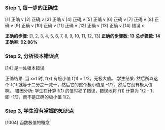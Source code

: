 ### Step 1, 每一步的正确性

[1] 正确 v
[2] 正确 v
[3] 正确 v
[4] 正确 v
[5] 正确 v
[6] 正确 v
[7] 正确 v
[8] 正确 v
[9] 正确 v
[10] 正确 v
[11] 正确 v
[12] 正确 v
[13] 正确 v
[14] 错误 x

**正确的步骤:**  [1, 2, 3, 4, 5, 6, 7, 8, 9, 10, 11, 12, 13]
**正确的步骤数: 13**
**总步骤数: 14**
**正确率: 92.86%**

### Step 2, 分析根本错误点

[14] 是一处根本错误

正确结果: 当 x=1 时, f(x) 有极小值 f(1) = 1/2，无极大值。
学生结果: 然后所以这个 f(1) 就等于二分之一减一，然后它的这个极小值是 -1/2，然后它没有极大值啊。
错因分析: 学生在计算 f(1) 的值时犯了错误，错误地将 f(1) 计算为 1/2 - 1，即 -1/2，而不是正确的极小值 1/2。

### Step 3, 学生没有掌握的知识点
[1004] 函数极值的概念
